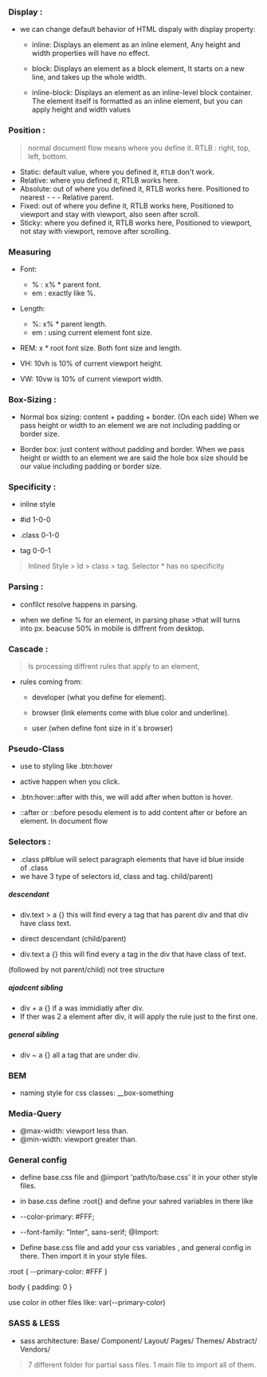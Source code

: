 
### Display : 
- we can change default behavior of HTML dispaly with display property:

  - inline: Displays an element as an inline element, Any height and width properties will have no effect.

  - block: Displays an element as a block element, It starts on a new line, and takes up the whole width.

  - inline-block: Displays an element as an inline-level block container. The element itself is formatted as an inline element, but you can apply height and width values





### Position :
> normal document flow means where you define it.
> RTLB : right, top, left, bottom.

- Static: default value, where you defined it, `RTLB` don't work.
- Relative: where you defined it, RTLB works here.
- Absolute: out of where you defined it, RTLB works here. Positioned to nearest - - - Relative parent. 
- Fixed: out of where you define it, RTLB works here, Positioned to viewport and stay with viewport, also seen after scroll.
- Sticky: where you defined it, RTLB works here, Positioned to viewport, not stay with viewport, remove after scrolling.








### Measuring
- Font: 
  - % : x% * parent font.
  - em : exactly like %.

- Length: 
  - %: x% * parent length.
  - em : using current element font size.

- REM: x * root font size. Both font size and length.
- VH: 10vh is 10% of current viewport height.
- VW: 10vw is 10% of current viewport width.







### Box-Sizing : 
- Normal box sizing: content + padding + border. (On each side)
When we pass height or width to an element we are not including padding or border size.

- Border box: just content without padding and border.
When we pass height or width to an element we are said the hole box size should be our value including padding or border size.














### Specificity : 
  - inline style 

  - #id 1-0-0

  - .class 0-1-0

  - tag 0-0-1

> Inlined Style > Id > class > tag.
> Selector * has no specificity





### Parsing :
- confilct resolve happens in parsing.

- when we define % for an element, in parsing phase >that will turns into px. beacuse 50% in mobile is diffrent from desktop.



### Cascade :

> Is processing diffrent rules that apply to an element,

- rules coming from:

  - developer (what you define for element).

  - browser (link elements come with blue color and underline).

  - user (when define font size in it`s browser)






### Pseudo-Class
- use to styling like .btn:hover

- active happen when you click.

- .btn:hover::after with this, we will add after when button is hover.

- ::after or ::before pesodu element is to add content after or before an element. In document flow


### Selectors : 
- .class p#blue will select paragraph elements that have id blue inside of .class
- we have 3 type of selectors id, class and tag.
child/parent)

##### descendant

- div.text > a {} this will find every a tag that has parent div and that div have class text.

- direct descendant (child/parent)

- div.text a {} this will find every a tag in the div that have class of text.

(followed by not parent/child)
 not tree structure 

#####  ajadcent sibling

- div + a {} if a was immidiatly after div.
- If ther was 2 a element after div, it will apply the rule just to the first one.

#####  general sibling

- div ~ a {} all a tag that are under div.



### BEM
- naming style for css classes: __box-something

### Media-Query
- @max-width: viewport less than.
- @min-width: viewport greater than.


### General  config 
- define base.css file and @import 'path/to/base.css' it in your other style files.

- in base.css define :root{} and define your sahred variables in there like

- --color-primary: #FFF;

- --font-family: "Inter", sans-serif;
@Import: 
- Define base.css file and add your css variables , and general config in there.
Then import it in your style files.

:root { 
 --primary-color: #FFF
}

body {
padding: 0
}

use color in other files like:  var(--primary-color)









### SASS & LESS
- sass architecture: 
Base/
Component/
Layout/
Pages/
Themes/
Abstract/
Vendors/

> 7 different folder for partial sass files.
> 1 main file to import all of them.

